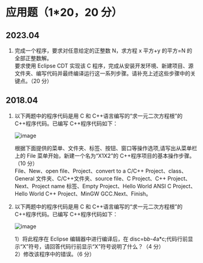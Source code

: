 # 应用题（1\*20，20 分）

## 2023.04

1. 完成一个程序，要求对任意给定的正整数 N，求方程 x 平方+y 的平方=N 的全部正整数解。  
   要求使用 Eclipse CDT 实现该 C 程序，完成从安装开发环境、新建项目、源文件夹、编写代码并最终编译运行这一系列步骤。请补充上述这些步骤中的关键点。（20 分）

## 2018.04

1. 以下两题中的程序代码是用 C 和 C++语言编写的“求一元二次方程根”的 C++程序代码。已编写 C++程序代码如下：

   ![image](https://sdjrzk-1251357229.cos.ap-guangzhou.myqcloud.com/exam/paper/613/images/6908.png)

   根据下面提供的菜单、文件夹、标签、按钮、窗口等操作选项,请写出从菜单栏上的 File 菜单开始，新建一个名为“X1X2”的 C++程序项目的基本操作步骤。（10 分）  
   File、New、open file、Project、convert to a C/C++ Project、class、General 文件夹、C/C++文件夹、source file、C Project、C++ Project、Next、Project name 标签、Empty Project、Hello World ANSI C Project、Hello World C++ Project、MinGW GCC.Next、Finish。

2. 以下两题中的程序代码是用 C 和 C++语言编写的“求一元二次方程根”的 C++程序代码。已编写 C++程序代码如下：

   ![image](https://sdjrzk-1251357229.cos.ap-guangzhou.myqcloud.com/exam/paper/613/images/6908.png)

   1）将此程序在 Eclipse 编辑器中进行编译后，在 disc=b*b-4*a\*c;代码行前显示“X”符号，请回答代码行前显示“X”符号说明了什么？（4 分）  
   2）修改该程序中的错误。（6 分）
